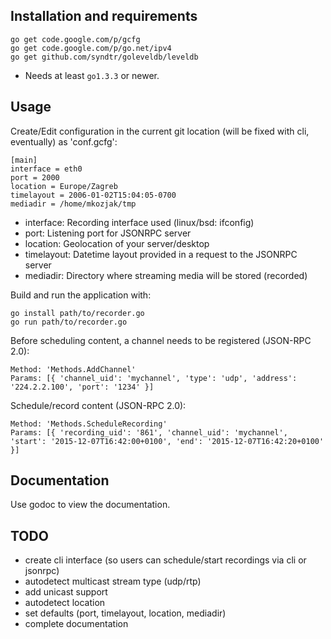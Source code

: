 Installation and requirements
-----------
    go get code.google.com/p/gcfg
    go get code.google.com/p/go.net/ipv4
    go get github.com/syndtr/goleveldb/leveldb

* Needs at least `go1.3.3` or newer.

Usage
-----------

Create/Edit configuration in the current git location (will be fixed with cli, eventually) as 'conf.gcfg':

    [main]
    interface = eth0
    port = 2000
    location = Europe/Zagreb
    timelayout = 2006-01-02T15:04:05-0700
    mediadir = /home/mkozjak/tmp

* interface: Recording interface used (linux/bsd: ifconfig)
* port: Listening port for JSONRPC server
* location: Geolocation of your server/desktop
* timelayout: Datetime layout provided in a request to the JSONRPC server
* mediadir: Directory where streaming media will be stored (recorded)

Build and run the application with:

    go install path/to/recorder.go
    go run path/to/recorder.go

Before scheduling content, a channel needs to be registered (JSON-RPC 2.0):

    Method: 'Methods.AddChannel'
    Params: [{ 'channel_uid': 'mychannel', 'type': 'udp', 'address': '224.2.2.100', 'port': '1234' }]

Schedule/record content (JSON-RPC 2.0):

    Method: 'Methods.ScheduleRecording'
    Params: [{ 'recording_uid': '861', 'channel_uid': 'mychannel', 'start': '2015-12-07T16:42:00+0100', 'end': '2015-12-07T16:42:20+0100' }]

Documentation
-----------

Use godoc to view the documentation.

TODO
-----------

* create cli interface (so users can schedule/start recordings via cli or jsonrpc)
* autodetect multicast stream type (udp/rtp)
* add unicast support
* autodetect location
* set defaults (port, timelayout, location, mediadir)
* complete documentation
